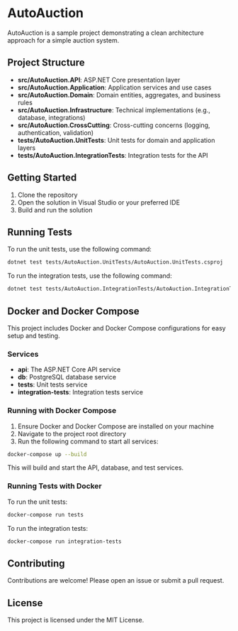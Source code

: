 # AutoAuction

AutoAuction is a sample project demonstrating a clean architecture approach for a simple auction system.

## Project Structure

- **src/AutoAuction.API**: ASP.NET Core presentation layer
- **src/AutoAuction.Application**: Application services and use cases
- **src/AutoAuction.Domain**: Domain entities, aggregates, and business rules
- **src/AutoAuction.Infrastructure**: Technical implementations (e.g., database, integrations)
- **src/AutoAuction.CrossCutting**: Cross-cutting concerns (logging, authentication, validation)
- **tests/AutoAuction.UnitTests**: Unit tests for domain and application layers
- **tests/AutoAuction.IntegrationTests**: Integration tests for the API

## Getting Started

1. Clone the repository
2. Open the solution in Visual Studio or your preferred IDE
3. Build and run the solution

## Running Tests

To run the unit tests, use the following command:

```bash
dotnet test tests/AutoAuction.UnitTests/AutoAuction.UnitTests.csproj
```

To run the integration tests, use the following command:

```bash
dotnet test tests/AutoAuction.IntegrationTests/AutoAuction.IntegrationTests.csproj
```

## Docker and Docker Compose

This project includes Docker and Docker Compose configurations for easy setup and testing.

### Services

- **api**: The ASP.NET Core API service
- **db**: PostgreSQL database service
- **tests**: Unit tests service
- **integration-tests**: Integration tests service

### Running with Docker Compose

1. Ensure Docker and Docker Compose are installed on your machine
2. Navigate to the project root directory
3. Run the following command to start all services:

```bash
docker-compose up --build
```

This will build and start the API, database, and test services.

### Running Tests with Docker

To run the unit tests:

```bash
docker-compose run tests
```

To run the integration tests:

```bash
docker-compose run integration-tests
```

## Contributing

Contributions are welcome! Please open an issue or submit a pull request.

## License

This project is licensed under the MIT License.
